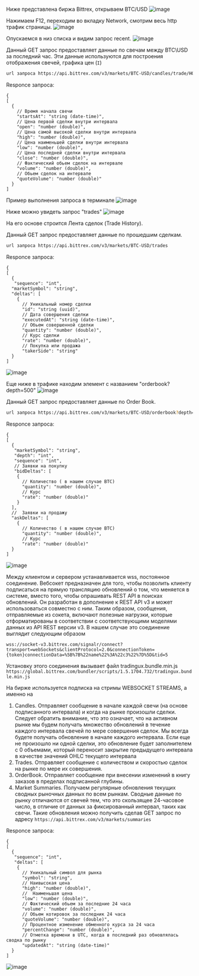 Ниже представлена биржа Bittrex, открываем BTC/USD ![image](https://user-images.githubusercontent.com/53054649/206215846-18a1b767-21ff-4ce1-9a78-e587c9d19825.png)

Нажимаем F12, переходим во вкладку Network, смотрим весь http трафик страницы. ![image](https://user-images.githubusercontent.com/53054649/206196073-19ef90c1-12b4-49d8-87a1-1fd5cde455da.png)

Опускаемся в низ списка и видим запрос recent. ![image](https://user-images.githubusercontent.com/53054649/206196375-07edefc2-5d3d-494e-aa06-bb8232596884.png)

Данный GET запрос предоставляет данные по свечам между BTC\USD за последний час.
Эти данные используются для построения отображения свечей, графика цен (`I`)

```bash
url запроса https://api.bittrex.com/v3/markets/BTC-USD/candles/trade/HOUR_1/recent
```

Responce запроса:
```json5
{
[
  {
    // Время начала свечи
    "startsAt": "string (date-time)", 
    // Цена первой сделки внутри интервала
    "open": "number (double)", 
    // Цена самой высокой сделки внутри интервала
    "high": "number (double)", 
    // Цена наименьшей сделки внутри интервала
    "low": "number (double)", 
    // Цена последней сделки внутри интервала
    "close": "number (double)", 
    // Фактический обьем сделок на интервале
    "volume": "number (double)", 
    // Обьем сделок на интервале
    "quoteVolume": "number (double)" 
  }
]
```

Пример выполнения запроса в терминале
![image](https://user-images.githubusercontent.com/53054649/206197255-43b22d53-cae1-4950-954d-a6e203e80d30.png)


Ниже можно увидеть запрос "trades"
![image](https://user-images.githubusercontent.com/53054649/206197622-84287fa1-cb5c-4460-975e-3977b264392c.png)

На его основе строится Лента сделок (Trade History). 


Данный GET запрос предоставляет данные по прошедшим сделкам.

```bash
url запроса https://api.bittrex.com/v3/markets/BTC-USD/trades
```
Responce запроса:
```json5
{
[
  {
   "sequence": "int",
  "marketSymbol": "string",
  "deltas": [
    {
      // Уникальный номер сделки
      "id": "string (uuid)", 
      // Дата совершения сделки
      "executedAt": "string (date-time)", 
      // Обьем совершенной сделки
      "quantity": "number (double)", 
      // Курс сделки
      "rate": "number (double)",
      // Покупка или продажа
      "takerSide": "string" 
  }
]
```
![image](https://user-images.githubusercontent.com/53054649/206198999-3af1e6c8-0e6b-4635-854e-ad586ff14017.png)


Еще ниже в трафике находим элемент с названием "orderbook?depth=500"
![image](https://user-images.githubusercontent.com/53054649/206199280-1a60e825-2824-4d46-818d-4aa2159e1d91.png)


Данный GET запрос предоставляет данные по Order Book.

```bash
url запроса https://api.bittrex.com/v3/markets/BTC-USD/orderbook?depth=500 
```
Responce запроса:
```json5
{
[
  {
   "marketSymbol": "string",
   "depth": "int",
   "sequence": "int",
   // Заявки на покупку
   "bidDeltas": [ 
    {
      // Количество ( в нашем случае BTC)
      "quantity": "number (double)", 
      // Курс
      "rate": "number (double)"
    }
  ],
  //  Заявки на продажу
  "askDeltas": [
    {
      // Количество ( в нашем случае BTC)
      "quantity": "number (double)",
      // Курс
      "rate": "number (double)"
  }
]
```
![image](https://user-images.githubusercontent.com/53054649/206216235-a10171b4-a22a-40b7-a2b7-61c82f09c894.png)


Между клиентом и сервером устанавливается wss, постоянное соединение. Вебсокет предназначен для того, чтобы позволить клиенту подписаться на прямую трансляцию обновлений о том, что меняется в системе, вместо того, чтобы опрашивать REST API в поисках обновлений. Он разработан в дополнение к REST API v3 и может использоваться совместно с ним. Таким образом, сообщения, отправляемые из сокета, включают полезные нагрузки, которые отформатированы в соответствии с соответствующими моделями данных из API REST версии v3. В нашем случае это соединение выглядит следующим образом 
```
wss://socket-v3.bittrex.com/signalr/connect?transport=webSockets&clientProtocol=2.0&connectionToken={token}connectionData=%5B%7B%22name%22%3A%22c3%22%7D%5D&tid=5
```
Установку этого соединения вызывает файл tradingux.bundle.min.js
```https://global.bittrex.com/bundler/scripts/1.5.1704.732/tradingux.bundle.min.js```

На бирже используется подписка на стримы WEBSOCKET STREAMS, а именно на
1. Candles. Отправляет сообщение в начале каждой свечи (на основе подписанного интервала) и когда на рынке произошли сделки. Следует обратить внимание, что это означает, что на активном рынке мы будем получать множество обновлений в течение каждого интервала свечей по мере совершения сделок. Мы всегда будете получать обновление в начале каждого интервала. Если еще не произошло ни одной сделки, это обновление будет заполнителем с 0 объемами, который переносит закрытие предыдущего интервала в качестве значений OHLC текущего интервала
2. Trades. Отправляет сообщение с количеством и скоростью сделок на рынке по мере их совершения.
3. OrderBook. Отправляет сообщение при внесении изменений в книгу заказов в пределах подписанной глубины.
4. Market Summaries. Получаем регулярные обновления текущих сводных рыночных данных по всем рынкам. Сводные данные по рынку отличаются от свечей тем, что это скользящее 24-часовое число, в отличие от данных за фиксированный интервал, таких как свечи. Такие обновления можно получить сделав GET запрос по адресу ```https://api.bittrex.com/v3/markets/summaries``` 


Responce запроса:
```json5
{
[
  {
   "sequence": "int",
   "deltas": [
    {
      // Уникальный символ для рынка
      "symbol": "string",
      // Наивысокая цена 
      "high": "number (double)",
      //  Наименьшая цена
      "low": "number (double)",
      // Фактический обьем за последние 24 часа
      "volume": "number (double)",
      // Обьем котировок за последник 24 часа
      "quoteVolume": "number (double)",
      // Процентное изменение обменного курса за 24 часа
      "percentChange": "number (double)",
      // Отметка времени в UTC, когда в последний раз обновлялась сводка по рынку
      "updatedAt": "string (date-time)" 
  }
]
```
![image](https://user-images.githubusercontent.com/53054649/206219613-f4c2bef1-8578-4d5d-b876-a8e755db71d2.png)





